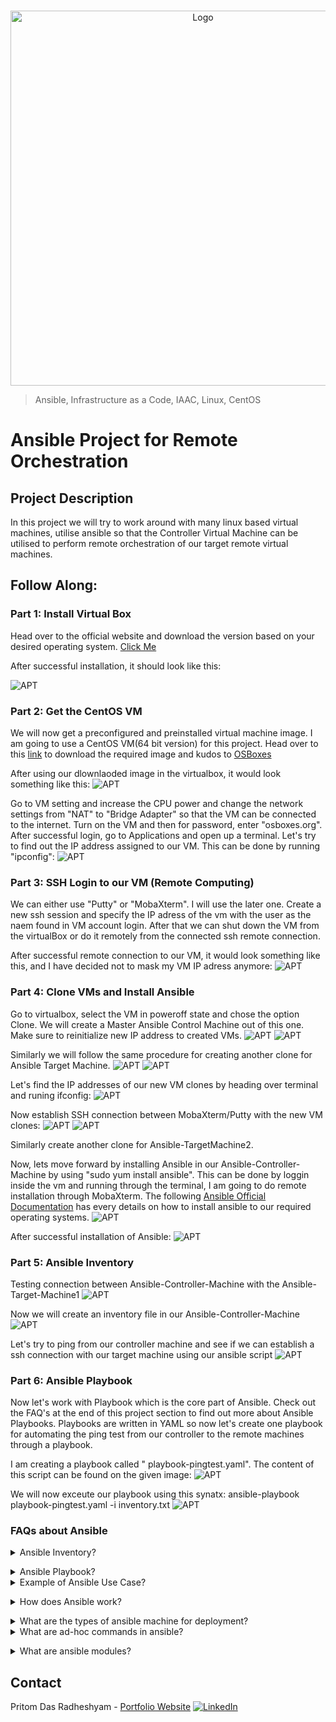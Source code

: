 <!-- PROJECT LOGO -->
<br />

<p align="center">
  <img src="./images/1.jpg" alt="Logo" width="600" height="600">
</p>


> Ansible, Infrastructure as a Code, IAAC, Linux, CentOS
<!-- ABOUT THE PROJECT -->

# Ansible Project for Remote Orchestration 

## Project Description
In this project we will try to work around with many linux based virtual machines, utilise ansible so that the Controller Virtual Machine can be utilised to perform remote orchestration of our target remote virtual machines.

## Follow Along:

### Part 1: Install Virtual Box

Head over to the official website and download the version based on your desired operating system. [Click Me](https://www.virtualbox.org/wiki/Downloads)

After successful installation, it should look like this:

![APT](./images/2.PNG)

### Part 2: Get the CentOS VM

We will now get a preconfigured and preinstalled virtual machine image. I am going to use a CentOS VM(64 bit version) for this project. Head over to this [link](https://www.osboxes.org/centos/) to download the required image and kudos to [OSBoxes](https://www.osboxes.org/)

After using our dlownlaoded image in the virtualbox, it would look something like this:
![APT](./images/3.PNG)

Go to VM setting and increase the CPU power and change the network settings from "NAT" to "Bridge Adapter" so that the VM can be connected to the internet. Turn on the VM and then for password, enter "osboxes.org". After successful login, go to Applications and open up a terminal. Let's try to find out the IP address assigned to our VM. This can be done by running "ipconfig":
![APT](./images/4.PNG)


### Part 3: SSH Login to our VM (Remote Computing)

We can either use "Putty" or "MobaXterm". I will use the later one. Create a new ssh session and specify the IP adress of the vm with the user as the naem found in VM account login. After that we can shut down the VM from the virtualBox or do it remotely from the connected ssh remote connection.

After successful remote connection to our VM, it would look something like this, and I have decided not to mask my VM IP adress anymore:
![APT](./images/5.PNG)

### Part 4: Clone VMs and Install Ansible 
Go to virtualbox, select the VM in poweroff state and chose the option Clone. We will create a Master Ansible Control Machine out of this one. Make sure to reinitialize new IP address to created VMs.
![APT](./images/6.PNG)
![APT](./images/7.PNG)

Similarly we will follow the same procedure for creating another clone for Ansible Target Machine.
![APT](./images/8.PNG)
![APT](./images/9.PNG)

Let's find the IP addresses of our new VM clones by heading over terminal and runing ifconfig:
![APT](./images/10.PNG)

Now establish SSH connection between MobaXterm/Putty with the new VM clones:
![APT](./images/11.PNG)
![APT](./images/12.PNG)

Similarly create another clone for Ansible-TargetMachine2.

Now, lets move forward by installing Ansible in our Ansible-Controller-Machine by using "sudo yum install ansible". This can be done by loggin inside the vm and running through the terminal, I am going to do remote installation through MobaXterm. The following [Ansible Official Documentation](https://docs.ansible.com/ansible/latest/installation_guide/intro_installation.html#installing-ansible-on-specific-operating-systems) has every details on how to install ansible to our required operating systems.
![APT](./images/13.PNG)

After successful installation of Ansible:
![APT](./images/14.PNG)

### Part 5: Ansible Inventory

Testing connection between Ansible-Controller-Machine with the Ansible-Target-Machine1
![APT](./images/16.PNG)

Now we will create an inventory file in our Ansible-Controller-Machine
![APT](./images/17.PNG)

Let's try to ping from our controller machine and see if we can establish a ssh connection with our target machine using our ansible script
![APT](./images/18.PNG)

### Part 6: Ansible Playbook

Now let's work with Playbook which is the core part of Ansible. Check out the FAQ's at the end of this project section to find out more about Ansible Playbooks. Playbooks are written in YAML so now let's create one playbook for automating the ping test from our controller to the remote machines through a playbook.

I am creating a playbook called " playbook-pingtest.yaml". The content of this script can be found on the given image:
![APT](./images/20.PNG)

We will now exceute our playbook using this synatx: ansible-playbook playbook-pingtest.yaml -i inventory.txt
![APT](./images/21.PNG)

<!-- Ansible Theory -->
### FAQs about Ansible

<details>
<summary>Ansible Inventory?</summary><br><b>

* This is the way ansible can perform orchesration of all the different target servers and is done in agentless manner.
* It makes uses of SSH(for Linux) and powershell(for windows).
* All the information about the target system is stored in the inventory file.
* If we don't create any then by default an inventory file is created by ansible and can be found under /etc/ansible/hosts
* Aliases in Ansible Inventory ![APT](./images/15.PNG)

</b></details>

<details>
<summary>Ansible Playbook?</summary><br><b>

* Playbooks are the files where Ansible code is written. Playbooks are written in YAML format. YAML stands for Yet Another Markup Language.
* Playbooks are one of the core features of Ansible and tell Ansible what to execute. They are like a to-do list for Ansible that contains a list of tasks.
* Playbooks contain the steps which the user wants to execute on a particular machine.
* Ansible Playbooks offer a repeatable, re-usable, simple configuration management and multi-machine deployment system, one that is well suited to deploying complex applications. If you need to execute a task with Ansible more than once, write a playbook and put it under source control. Then you can use the playbook to push out new configuration or confirm the configuration of remote systems. 
* Each playbook looks like a dictionary of lists in YAML. For eg: ![APT](./images/19.PNG)
* Executing ansible playbook syntax: ansible-playbook playbookname.yml
</b></details>

<details>
<summary>Example of Ansible Use Case?</summary><br><b>

If you want to install the new version of WebLogic/WebSphere server on all of the machines present in your enterprise, it is not feasible for you to manually go and update each and every machine.

You can install WebLogic/WebSphere in one go on all of your machines with Ansible playbooks and inventory written in the most simple way. All you have to do is list out the IP addresses of your nodes in the inventory and write a playbook to install WebLogic/WebSphere. Run the playbook from your control machine & it will be installed on all your nodes.
</b></details>

<details>
<summary>How does Ansible work?</summary><br><b>

Ansible works by connecting to your nodes and pushing out small programs, called "Ansible modules" to them. Ansible then executes these modules (over SSH by default), and removes them when finished. Your library of modules can reside on any machine, and there are no servers, daemons, or databases required.

The management node is the controlling node (managing node) which controls the entire execution of the playbook. It’s the node from which you are running the installation. The inventory file provides the list of hosts where the Ansible modules needs to be run and the management node does a SSH connection and executes the small modules on the hosts machine and installs the product/software.
</b></details>

<details>
<summary>What are the types of ansible machine for deployment?</summary><br><b>

  * Control machine − Machine from where we can manage other machines. For managing remote machines we have to install Ansible on control machine.
  * Remote machine − Machines which are handled/controlled by control machine.
</b></details>

<details>
<summary>What are ad-hoc commands in ansible?</summary><br><b>

Ad hoc commands are commands which can be run individually to perform quick functions. These commands need not be performed later.For example, you have to reboot all your company servers. For this, you will run the Adhoc commands from ‘/usr/bin/ansible’. These ad-hoc commands are not used for configuration management and deployment, because these commands are of one time usage.

ansible-playbook is used for configuration management and deployment.
</b></details>

<details>
<summary>What are ansible modules?</summary><br><b>

A module is a reusable, standalone script that Ansible runs on your behalf, either locally or remotely. Modules interact with your local machine, an API, or a remote system to perform specific tasks like changing a database password or spinning up a cloud instance. Each module can be used by the Ansible API, or by the ansible or ansible-playbook programs. A module provides a defined interface, accepts arguments, and returns information to Ansible by printing a JSON string to stdout before exiting.

If you need functionality that is not available in any of the thousands of Ansible modules found in collections, you can easily write your own custom module. When you write a module for local use, you can choose any programming language and follow your own rules. 
</b></details>

<!-- CONTACT -->

## Contact

Pritom Das Radheshyam - [Portfolio Website](https://pritom.uwu.ai/)
[![LinkedIn][linkedin-shield]][linkedin-url]  





<!-- MARKDOWN LINKS & IMAGES -->
<!-- https://www.markdownguide.org/basic-syntax/#reference-style-links -->

[linkedin-shield]: https://img.shields.io/badge/-LinkedIn-black.svg?style=flat-square&logo=linkedin&colorB=555
[linkedin-url]: https://www.linkedin.com/in/you-found-pritom
[product-screenshot]: images/screenshot.jpg

